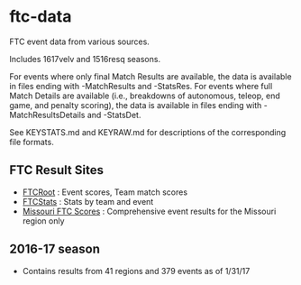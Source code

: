 # ftc-data

FTC event data from various sources.

Includes 1617velv and 1516resq seasons.

For events where only final Match Results are available, the data is available in files ending with -MatchResults and -StatsRes.
For events where full Match Details are available (i.e., breakdowns of autonomous, teleop, end game, and penalty scoring), the data is available in files ending with -MatchResultsDetails and -StatsDet.

See KEYSTATS.md and KEYRAW.md for descriptions of the corresponding file formats.

## FTC Result Sites

- [FTCRoot](http://www.ftcroot.com) :
    Event scores, Team match scores
- [FTCStats](http://ftcstats.org/) :
    Stats by team and event
- [Missouri FTC Scores](http://moftcscores.net/) :
    Comprehensive event results for the Missouri region only

## 2016-17 season

- Contains results from 41 regions and 379 events as of 1/31/17

